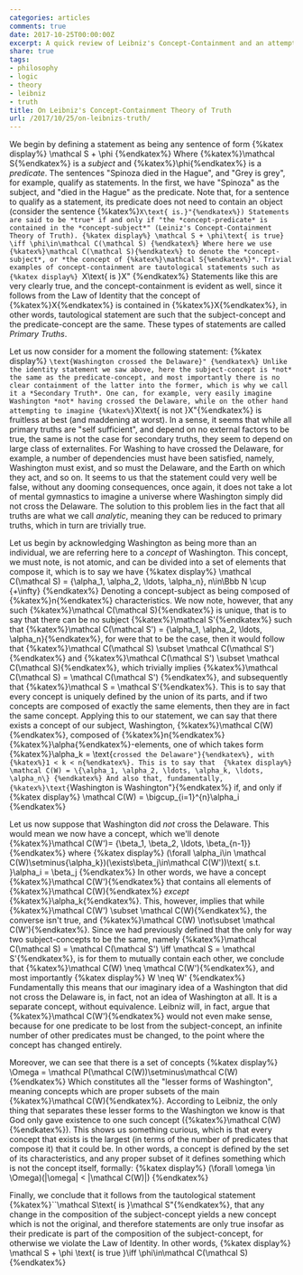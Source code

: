 ```yaml
---
categories: articles
comments: true
date: 2017-10-25T00:00:00Z
excerpt: A quick review of Leibniz's Concept-Containment and an attempt at formalization
share: true
tags:
- philosophy
- logic
- theory
- leibniz
- truth
title: On Leibniz's Concept-Containment Theory of Truth
url: /2017/10/25/on-leibnizs-truth/
---
```


We begin by defining a statement as being any sentence of form
{%katex display%}
    \mathcal S + \phi
{%endkatex%}
Where {%katex%}\mathcal S{%endkatex%} is a *subject* and {%katex%}\phi{%endkatex%} is a *predicate*. The sentences "Spinoza died in the Hague", and "Grey is grey", for example, qualify as statements. In the first, we have "Spinoza" as the subject, and "died in the Hague" as the predicate. Note that, for a sentence to qualify as a statement, its predicate does not need to contain an object (consider the sentence {%katex%}``X\text{ is.}"{%endkatex%}) Statements are said to be *true* if and only if "the *concept-predicate* is contained in the *concept-subject*" (Leiniz's Concept-Containment Theory of Truth).
{%katex display%}
    \mathcal S + \phi\text{ is true} \iff \phi\in\mathcal C(\mathcal S)
{%endkatex%}
Where here we use {%katex%}\mathcal C(\mathcal S){%endkatex%} to denote the *concept-subject*, or *the concept of {%katex%}\mathcal S{%endkatex%}*. Trivial examples of concept-containment are tautological statements such as
{%katex display%}
    ``X\text{ is }X"
{%endkatex%}
Statements like this are very clearly true, and the concept-containment is evident as well, since it follows from the Law of Identity that the concept of {%katex%}X{%endkatex%} is contained in {%katex%}X{%endkatex%}, in other words, tautological statement are such that the subject-concept and the predicate-concept are the same. These types of statements are called *Primary Truths*.

Let us now consider for a moment the following statement:
{%katex display%}
    ``\text{Washington crossed the Delaware}"
{%endkatex%}
Unlike the identity statement we saw above, here the subject-concept is *not* the same as the predicate-concept, and most importantly there is no clear containment of the latter into the former, which is why we call it a *Secondary Truth*. One can, for example, very easily imagine Washington *not* having crossed the Delaware, while on the other hand attempting to imagine {%katex%}``X\text{ is not }X"{%endkatex%} is fruitless at best (and maddening at worst). In a sense, it seems that while all primary truths are "self sufficient", and depend on no external factors to be true, the same is not the case for secondary truths, they seem to depend on large class of externalites. For Washing to have crossed the Delaware, for example, a number of dependencies must have been satisfied, namely, Washington must exist, and so must the Delaware, and the Earth on which they act, and so on. It seems to us that the statement could very well be false, without any dooming consequences, once again, it does not take a lot of mental gymnastics to imagine a universe where Washington simply did not cross the Delaware. The solution to this problem lies in the fact that all truths are what we call *analytic*, meaning they can be reduced to primary truths, which in turn are trivially true.

Let us begin by acknowledging Washington as being more than an individual, we are referring here to a *concept* of Washington. This concept, we must note, is not atomic, and can be divided into a set of elements that compose it, which is to say we have
{%katex display%}
    \mathcal C(\mathcal S) = \{\alpha_1, \alpha_2, \ldots, \alpha_n\}, n\in\Bbb N \cup \{+\infty\}
{%endkatex%}
Denoting a concept-subject as being composed of {%katex%}n{%endkatex%} characteristics. We now note, however, that any such {%katex%}\mathcal C(\mathcal S){%endkatex%} is unique, that is to say that there can be no subject {%katex%}\mathcal S'{%endkatex%} such that {%katex%}\mathcal C(\mathcal S') = \{\alpha_1, \alpha_2, \ldots, \alpha_n\}{%endkatex%}, for were that to be the case, then it would follow that {%katex%}\mathcal C(\mathcal S) \subset \mathcal C(\mathcal S'){%endkatex%} and {%katex%}\mathcal C(\mathcal S') \subset \mathcal C(\mathcal S){%endkatex%}, which trivially implies {%katex%}\mathcal C(\mathcal S) = \mathcal C(\mathcal S') {%endkatex%}, and subsequently that {%katex%}\mathcal S = \mathcal S'{%endkatex%}. This is to say that every concept is uniquely defined by the union of its parts, and if two concepts are composed of exactly the same elements, then they are in fact the same concept. Applying this to our statement, we can say that there exists a concept of our subject, Washington, {%katex%}\mathcal C(W){%endkatex%}, composed of {%katex%}n{%endkatex%} {%katex%}\alpha{%endkatex%}-elements, one of which takes form {%katex%}\alpha_k = \text{``crossed the Delaware"}{%endkatex%}, with {%katex%}1 < k < n{%endkatex%}. This is to say that 
{%katex display%}
    \mathcal C(W) = \{\alpha_1, \alpha_2, \ldots, \alpha_k, \ldots, \alpha_n\}
{%endkatex%}
And also that, fundamentally, {%katex%}\text{``Washington is Washington"}{%endkatex%} if, and only if
{%katex display%}
    \mathcal C(W) = \bigcup_{i=1}^{n}\alpha_i
{%endkatex%}

Let us now suppose that Washington did *not* cross the Delaware. This would mean we now have a concept, which we'll denote {%katex%}\mathcal C(W')= \{\beta_1, \beta_2, \ldots, \beta_{n-1}\}{%endkatex%} where
{%katex display%}
    (\forall \alpha_i\in \mathcal C(W)\setminus\{\alpha_k\})(\exists\beta_j\in\mathcal C(W'))\text{ s.t. }\alpha_i = \beta_j
{%endkatex%}
In other words, we have a concept {%katex%}\mathcal C(W'){%endkatex%} that contains all elements of {%katex%}\mathcal C(W){%endkatex%} *except* {%katex%}\alpha_k{%endkatex%}. This, however, implies that while {%katex%}\mathcal C(W') \subset \mathcal C(W){%endkatex%}, the converse isn't true, and {%katex%}\mathcal C(W) \not\subset \mathcal C(W'){%endkatex%}. Since we had previously defined that the only for way two subject-concepts to be the same, namely {%katex%}\mathcal C(\mathcal S) = \mathcal C(\mathcal S') \iff \mathcal S = \mathcal S'{%endkatex%}, is for them to mutually contain each other, we conclude that {%katex%}\mathcal C(W) \neq \mathcal C(W'){%endkatex%}, and most importantly
{%katex display%}
    W \neq W'
{%endkatex%}
Fundamentally this means that our imaginary idea of a Washington that did not cross the Delaware is, in fact, not an idea of Washington at all. It is a separate concept, without equivalence. Leibniz will, in fact, argue that {%katex%}\mathcal C(W'){%endkatex%} would not even make sense, because for one predicate to be lost from the subject-concept, an infinite number of other predicates must be changed, to the point where the concept has changed entirely.

Moreover, we can see that there is a set of concepts 
{%katex display%}
    \Omega = \mathcal P(\mathcal C(W))\setminus\mathcal C(W)
{%endkatex%}
Which constitutes all the "lesser forms of Washington", meaning concepts which are proper subsets of the main {%katex%}\mathcal C(W){%endkatex%}. According to Leibniz, the only thing that separates these lesser forms to the Washington we know is that God only gave existence to one such concept ({%katex%}\mathcal C(W){%endkatex%}). This shows us something curious, which is that every concept that exists is the largest (in terms of the number of predicates that compose it) that it could be. In other words, a concept is defined by the set of its characteristics, and any proper subset of it defines something which is not the concept itself, formally:
{%katex display%}
(\forall \omega \in \Omega)(|\omega| < |\mathcal C(W)|)
{%endkatex%}

Finally, we conclude that it follows from the tautological statement {%katex%}``\mathcal S\text{ is }\mathcal S"{%endkatex%}, that any change in the composition of the subject-concept yields a new concept which is not the original, and therefore statements are only true insofar as their predicate is part of the composition of the subject-concept, for otherwise we violate the Law of Identity. In other words,
{%katex display%}
    \mathcal S + \phi \text{ is true }\iff \phi\in\mathcal C(\mathcal S)
{%endkatex%}
